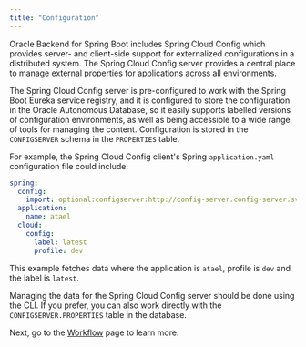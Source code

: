 ```yaml
---
title: "Configuration"
---
```


Oracle Backend for Spring Boot includes Spring Cloud Config which provides server- and client-side support for externalized
configurations in a distributed system. The Spring Cloud Config server provides a central place to manage external properties for applications
across all environments.

The Spring Cloud Config server is pre-configured to work with the Spring Boot Eureka service registry, and it is configured to store the
configuration in the Oracle Autonomous Database, so it easily supports labelled versions of configuration
environments, as well as being accessible to a wide range of tools for managing the content.
Configuration is stored in the `CONFIGSERVER` schema in the `PROPERTIES` table.

For example, the Spring Cloud Config client's Spring `application.yaml` configuration file could include:

```yaml
spring:
  config:
    import: optional:configserver:http://config-server.config-server.svc.cluster.local:8080
  application:
    name: atael
  cloud:
    config:
      label: latest
      profile: dev
```

This example fetches data where the application is `atael`, profile is `dev` and the label is `latest`.

Managing the data for the Spring Cloud Config server should be done using the CLI. If you prefer, you can also work directly
with the `CONFIGSERVER.PROPERTIES` table in the database.

Next, go to the [Workflow](../conductor/) page to learn more.
